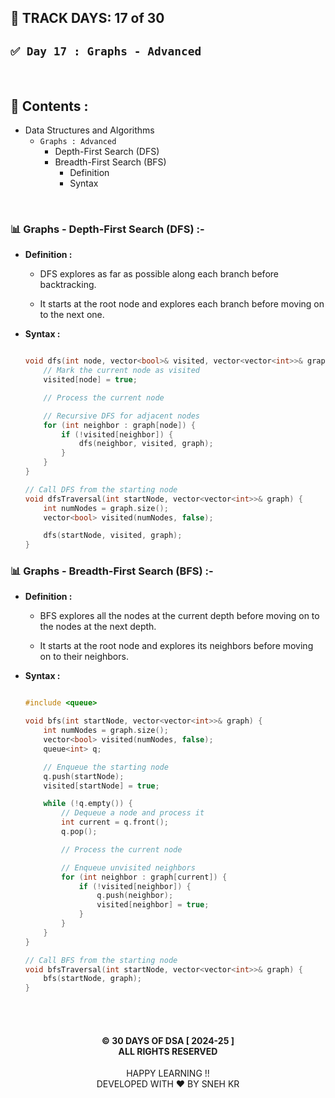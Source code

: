 ## 📅 TRACK DAYS: 17 of 30

## `✅ Day 17 : Graphs - Advanced`

</br>

## 📑 Contents :

- Data Structures and Algorithms
  - `Graphs : Advanced`
    - Depth-First Search (DFS)
    - Breadth-First Search (BFS)
      - Definition
      - Syntax

</br>

### 📊 Graphs - Depth-First Search (DFS) :-

- **Definition :**

  - DFS explores as far as possible along each branch before backtracking.

  - It starts at the root node and explores each branch before moving on to the next one.

- **Syntax :**

  ```cpp

  void dfs(int node, vector<bool>& visited, vector<vector<int>>& graph) {
      // Mark the current node as visited
      visited[node] = true;

      // Process the current node

      // Recursive DFS for adjacent nodes
      for (int neighbor : graph[node]) {
          if (!visited[neighbor]) {
              dfs(neighbor, visited, graph);
          }
      }
  }

  // Call DFS from the starting node
  void dfsTraversal(int startNode, vector<vector<int>>& graph) {
      int numNodes = graph.size();
      vector<bool> visited(numNodes, false);

      dfs(startNode, visited, graph);
  }


  ```

### 📊 Graphs - Breadth-First Search (BFS) :-

- **Definition :**

  - BFS explores all the nodes at the current depth before moving on to the nodes at the next depth.

  - It starts at the root node and explores its neighbors before moving on to their neighbors.

- **Syntax :**

  ```cpp

  #include <queue>

  void bfs(int startNode, vector<vector<int>>& graph) {
      int numNodes = graph.size();
      vector<bool> visited(numNodes, false);
      queue<int> q;

      // Enqueue the starting node
      q.push(startNode);
      visited[startNode] = true;

      while (!q.empty()) {
          // Dequeue a node and process it
          int current = q.front();
          q.pop();

          // Process the current node

          // Enqueue unvisited neighbors
          for (int neighbor : graph[current]) {
              if (!visited[neighbor]) {
                  q.push(neighbor);
                  visited[neighbor] = true;
              }
          }
      }
  }

  // Call BFS from the starting node
  void bfsTraversal(int startNode, vector<vector<int>>& graph) {
      bfs(startNode, graph);
  }


  ```

</br></br>

<h4 align="center">
  © 30 DAYS OF DSA [ 2024-25 ] </br>
  ALL RIGHTS RESERVED
</h4>

<p align="center">
  HAPPY LEARNING !!</br>
  DEVELOPED WITH ❤️ BY SNEH KR 
</p>
